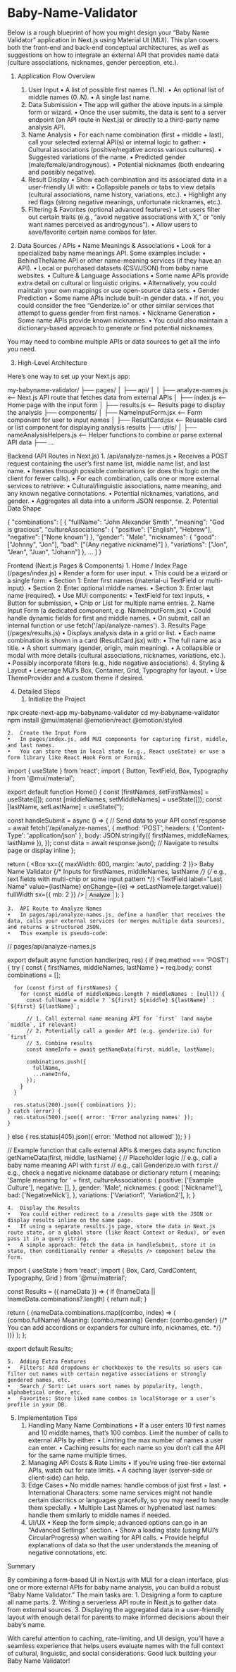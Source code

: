 # Baby-Name-Validator

Below is a rough blueprint of how you might design your “Baby Name Validator” application in Next.js using Material UI (MUI). This plan covers both the front-end and back-end conceptual architectures, as well as suggestions on how to integrate an external API that provides name data (culture associations, nicknames, gender perception, etc.).

1. Application Flow Overview
	1.	User Input
	•	A list of possible first names (1..N).
	•	An optional list of middle names (0..N).
	•	A single last name.
	2.	Data Submission
	•	The app will gather the above inputs in a simple form or wizard.
	•	Once the user submits, the data is sent to a server endpoint (an API route in Next.js) or directly to a third-party name analysis API.
	3.	Name Analysis
	•	For each name combination (first + middle + last), call your selected external API(s) or internal logic to gather:
	•	Cultural associations (positive/negative across various cultures).
	•	Suggested variations of the name.
	•	Predicted gender (male/female/androgynous).
	•	Potential nicknames (both endearing and possibly negative).
	4.	Result Display
	•	Show each combination and its associated data in a user-friendly UI with:
	•	Collapsible panels or tabs to view details (cultural associations, name history, variations, etc.).
	•	Highlight any red flags (strong negative meanings, unfortunate nicknames, etc.).
	5.	Filtering & Favorites (optional advanced features)
	•	Let users filter out certain traits (e.g., “avoid negative associations with X,” or “only want names perceived as androgynous”).
	•	Allow users to save/favorite certain name combos for later.

2. Data Sources / APIs
	•	Name Meanings & Associations
	•	Look for a specialized baby name meanings API. Some examples include:
	•	BehindTheName API or other name-meaning services (if they have an API).
	•	Local or purchased datasets (CSV/JSON) from baby name websites.
	•	Culture & Language Associations
	•	Some name APIs provide extra detail on cultural or linguistic origins.
	•	Alternatively, you could maintain your own mappings or use open-source data sets.
	•	Gender Prediction
	•	Some name APIs include built-in gender data.
	•	If not, you could consider the free “Genderize.io” or other similar services that attempt to guess gender from first names.
	•	Nickname Generation
	•	Some name APIs provide known nicknames.
	•	You could also maintain a dictionary-based approach to generate or find potential nicknames.

You may need to combine multiple APIs or data sources to get all the info you need.

3. High-Level Architecture

Here’s one way to set up your Next.js app:

my-babyname-validator/
├── pages/
│   ├── api/
│   │   ├── analyze-names.js    <-- Next.js API route that fetches data from external APIs
│   ├── index.js                <-- Home page with the input form
│   ├── results.js              <-- Results page to display the analysis
├── components/
│   ├── NameInputForm.jsx       <-- Form component for user to input names
│   ├── ResultCard.jsx          <-- Reusable card or list component for displaying analysis results
├── utils/
│   ├── nameAnalysisHelpers.js  <-- Helper functions to combine or parse external API data
├── ...

Backend (API Routes in Next.js)
	1.	/api/analyze-names.js
	•	Receives a POST request containing the user’s first name list, middle name list, and last name.
	•	Iterates through possible combinations (or does this logic on the client for fewer calls).
	•	For each combination, calls one or more external services to retrieve:
	•	Cultural/linguistic associations, name meaning, and any known negative connotations.
	•	Potential nicknames, variations, and gender.
	•	Aggregates all data into a uniform JSON response.
	2.	Potential Data Shape

{
  "combinations": [
    {
      "fullName": "John Alexander Smith",
      "meaning": "God is gracious",
      "cultureAssociations": {
        "positive": ["English", "Hebrew"],
        "negative": ["None known"]
      },
      "gender": "Male",
      "nicknames": {
        "good": ["Johnny", "Jon"],
        "bad": ["(Any negative nickname)"]
      },
      "variations": ["Jon", "Jean", "Juan", "Johann"]
    },
    ...
  ]
}



Frontend (Next.js Pages & Components)
	1.	Home / Index Page (/pages/index.js)
	•	Render a form for user input.
	•	This could be a wizard or a single form:
	•	Section 1: Enter first names (material-ui TextField or multi-input).
	•	Section 2: Enter optional middle names.
	•	Section 3: Enter last name (required).
	•	Use MUI components:
	•	TextField for text inputs,
	•	Button for submission,
	•	Chip or List for multiple name entries.
	2.	Name Input Form (a dedicated component, e.g. NameInputForm.jsx)
	•	Could handle dynamic fields for first and middle names.
	•	On submit, call an internal function or use fetch('/api/analyze-names').
	3.	Results Page (/pages/results.js)
	•	Displays analysis data in a grid or list.
	•	Each name combination is shown in a card (ResultCard.jsx) with:
	•	The full name as a title.
	•	A short summary (gender, origin, main meaning).
	•	A collapsible or modal with more details (cultural associations, nicknames, variations, etc.).
	•	Possibly incorporate filters (e.g., hide negative associations).
	4.	Styling & Layout
	•	Leverage MUI’s Box, Container, Grid, Typography for layout.
	•	Use ThemeProvider and a custom theme if desired.

4. Detailed Steps
	1.	Initialize the Project

npx create-next-app my-babyname-validator
cd my-babyname-validator
npm install @mui/material @emotion/react @emotion/styled


	2.	Create the Input Form
	•	In pages/index.js, add MUI components for capturing first, middle, and last names.
	•	You can store them in local state (e.g., React useState) or use a form library like React Hook Form or Formik.

import { useState } from 'react';
import { Button, TextField, Box, Typography } from '@mui/material';

export default function Home() {
  const [firstNames, setFirstNames] = useState([]);
  const [middleNames, setMiddleNames] = useState([]);
  const [lastName, setLastName] = useState('');

  const handleSubmit = async () => {
    // Send data to your API
    const response = await fetch('/api/analyze-names', {
      method: 'POST',
      headers: { 'Content-Type': 'application/json' },
      body: JSON.stringify({ firstNames, middleNames, lastName }),
    });
    const data = await response.json();
    // Navigate to results page or display inline
  };

  return (
    <Box sx={{ maxWidth: 600, margin: 'auto', padding: 2 }}>
      <Typography variant="h4" gutterBottom>
        Baby Name Validator
      </Typography>
      {/* Inputs for firstNames, middleNames, lastName */}
      {/* e.g., text fields with multi-chip or some input pattern */}
      <TextField
        label="Last Name"
        value={lastName}
        onChange={(e) => setLastName(e.target.value)}
        fullWidth
        sx={{ mb: 2 }}
      />
      <Button variant="contained" onClick={handleSubmit}>
        Analyze
      </Button>
    </Box>
  );
}


	3.	API Route to Analyze Names
	•	In pages/api/analyze-names.js, define a handler that receives the data, calls your external services (or merges multiple data sources), and returns a structured JSON.
	•	This example is pseudo-code:

// pages/api/analyze-names.js

export default async function handler(req, res) {
  if (req.method === 'POST') {
    try {
      const { firstNames, middleNames, lastName } = req.body;
      const combinations = [];

      for (const first of firstNames) {
        for (const middle of middleNames.length ? middleNames : [null]) {
          const fullName = middle ? `${first} ${middle} ${lastName}` : `${first} ${lastName}`;

          // 1. Call external name meaning API for `first` (and maybe `middle`, if relevant)
          // 2. Potentially call a gender API (e.g. genderize.io) for `first`
          // 3. Combine results
          const nameInfo = await getNameData(first, middle, lastName);

          combinations.push({
            fullName,
            ...nameInfo,
          });
        }
      }

      res.status(200).json({ combinations });
    } catch (error) {
      res.status(500).json({ error: 'Error analyzing names' });
    }
  } else {
    res.status(405).json({ error: 'Method not allowed' });
  }
}

// Example function that calls external APIs & merges data
async function getNameData(first, middle, lastName) {
  // Placeholder logic
  // e.g., call a baby name meaning API with `first`
  // e.g., call Genderize.io with `first`
  // e.g., check a negative nickname database or dictionary
  return {
    meaning: 'Sample meaning for ' + first,
    cultureAssociations: {
      positive: ['Example Culture'],
      negative: [],
    },
    gender: 'Male',
    nicknames: {
      good: ['Nickname1'],
      bad: ['NegativeNick'],
    },
    variations: ['Variation1', 'Variation2'],
  };
}


	4.	Display the Results
	•	You could either redirect to a /results page with the JSON or display results inline on the same page.
	•	If using a separate results.js page, store the data in Next.js route state, or a global store (like React Context or Redux), or even pass it in a query string.
	•	A simple approach: fetch the data in handleSubmit, store it in state, then conditionally render a <Results /> component below the form.

import { useState } from 'react';
import { Box, Card, CardContent, Typography, Grid } from '@mui/material';

const Results = ({ nameData }) => {
  if (!nameData || !nameData.combinations?.length) {
    return null;
  }

  return (
    <Grid container spacing={2}>
      {nameData.combinations.map((combo, index) => (
        <Grid item xs={12} sm={6} key={index}>
          <Card>
            <CardContent>
              <Typography variant="h6">{combo.fullName}</Typography>
              <Typography variant="body1">Meaning: {combo.meaning}</Typography>
              <Typography variant="body2">Gender: {combo.gender}</Typography>
              {/* You can add accordions or expanders for culture info, nicknames, etc. */}
            </CardContent>
          </Card>
        </Grid>
      ))}
    </Grid>
  );
};

export default Results;


	5.	Adding Extra Features
	•	Filters: Add dropdowns or checkboxes to the results so users can filter out names with certain negative associations or strongly gendered names, etc.
	•	Search / Sort: Let users sort names by popularity, length, alphabetical order, etc.
	•	Favorites: Store liked name combos in localStorage or a user’s profile in your DB.

5. Implementation Tips
	1.	Handling Many Name Combinations
	•	If a user enters 10 first names and 10 middle names, that’s 100 combos. Limit the number of calls to external APIs by either:
	•	Limiting the max number of names a user can enter.
	•	Caching results for each name so you don’t call the API for the same name multiple times.
	2.	Managing API Costs & Rate Limits
	•	If you’re using free-tier external APIs, watch out for rate limits.
	•	A caching layer (server-side or client-side) can help.
	3.	Edge Cases
	•	No middle names: handle combos of just first + last.
	•	International Characters: some name services might not handle certain diacritics or languages gracefully, so you may need to handle them specially.
	•	Multiple Last Names or hyphenated last names: handle them similarly to middle names if needed.
	4.	UI/UX
	•	Keep the form simple; advanced options can go in an “Advanced Settings” section.
	•	Show a loading state (using MUI’s CircularProgress) when waiting for API calls.
	•	Provide helpful explanations of data so that the user understands the meaning of negative connotations, etc.

Summary

By combining a form-based UI in Next.js with MUI for a clean interface, plus one or more external APIs for baby name analysis, you can build a robust “Baby Name Validator.” The main tasks are:
	1.	Designing a form to capture all name parts.
	2.	Writing a serverless API route in Next.js to gather data from external sources.
	3.	Displaying the aggregated data in a user-friendly layout with enough detail for parents to make informed decisions about their baby’s name.

With careful attention to caching, rate-limiting, and UI design, you’ll have a seamless experience that helps users evaluate names with the full context of cultural, linguistic, and social considerations. Good luck building your Baby Name Validator!
